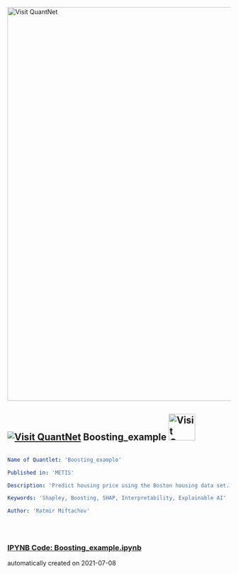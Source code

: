 [<img src="https://github.com/QuantLet/Styleguide-and-FAQ/blob/master/pictures/banner.png" width="888" alt="Visit QuantNet">](http://quantlet.de/)

## [<img src="https://github.com/QuantLet/Styleguide-and-FAQ/blob/master/pictures/qloqo.png" alt="Visit QuantNet">](http://quantlet.de/) **Boosting_example** [<img src="https://github.com/QuantLet/Styleguide-and-FAQ/blob/master/pictures/QN2.png" width="60" alt="Visit QuantNet 2.0">](http://quantlet.de/)

```yaml

Name of Quantlet: 'Boosting_example'

Published in: 'METIS'

Description: 'Predict housing price using the Boston housing data set. Then calculate SHAP values and plot the respective figures.'

Keywords: 'Shapley, Boosting, SHAP, Interpretability, Explainable AI'

Author: 'Ratmir Miftachov'





```

### [IPYNB Code: Boosting_example.ipynb](Boosting_example.ipynb)


automatically created on 2021-07-08